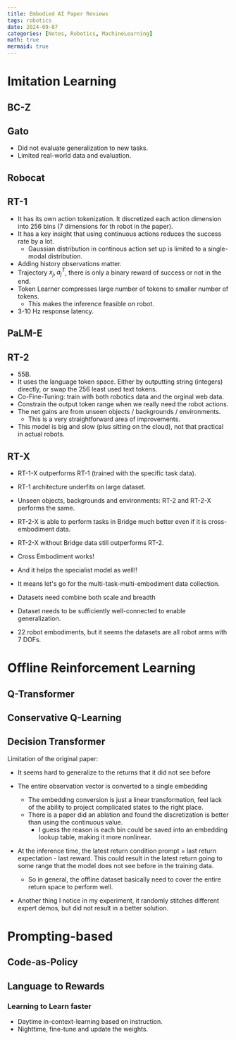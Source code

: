 ```yaml
---
title: Embodied AI Paper Reviews
tags: robotics
date: 2024-09-07
categories: [Notes, Robotics, MachineLearning]
math: true
mermaid: true
---
```


# Imitation Learning

## BC-Z

## Gato

- Did not evaluate generalization to new tasks.
- Limited real-world data and evaluation.

## Robocat

## RT-1

- It has its own action tokenization. It discretized each action dimension into 256 bins (7 dimensions for th robot in the paper).
- It has a key insight that using continuous actions reduces the success rate by a lot.
  - Gaussian distribution in continous action set up is limited to a single-modal distribution.
- Adding history observations matter.
- Trajectory ${x_j, a_j}^T$, there is only a binary reward of success or not in the end.
- Token Learner compresses large number of tokens to smaller number of tokens.
  - This makes the inference feasible on robot.
- 3-10 Hz response latency.

## PaLM-E

## RT-2

- 55B.
- It uses the language token space. Either by outputting string (integers) directly, or swap the 256 least used text tokens.
- Co-Fine-Tuning: train with both robotics data and the orginal web data.
- Constrain the output token range when we really need the robot actions.
- The net gains are from unseen objects / backgrounds / environments.
  - This is a very straightforward area of improvements.
- This model is big and slow (plus sitting on the cloud), not that practical in actual robots.

## RT-X

- RT-1-X outperforms RT-1 (trained with the specific task data).
- RT-1 architecture underfits on large dataset.
- Unseen objects, backgrounds and environments: RT-2 and RT-2-X performs the same.
- RT-2-X is able to perform tasks in Bridge much better even if it is cross-embodiment data.
- RT-2-X without Bridge data still outperforms RT-2.

- Cross Embodiment works!
- And it helps the specialist model as well!!
- It means let's go for the multi-task-multi-embodiment data collection.
- Datasets need combine both scale and breadth
- Dataset needs to be sufficiently well-connected to enable generalization.
- 22 robot embodiments, but it seems the datasets are all robot arms with 7 DOFs.

# Offline Reinforcement Learning

## Q-Transformer

## Conservative Q-Learning

## Decision Transformer

Limitation of the original paper:

- It seems hard to generalize to the returns that it did not see before
- The entire observation vector is converted to a single embedding
  - The embedding conversion is just a linear transformation, feel lack of the ability to project complicated states to the right place.
  - There is a paper did an ablation and found the discretization is better than using the continuous value.
    - I guess the reason is each bin could be saved into an embedding lookup table, making it more nonlinear.
- At the inference time, the latest return condition prompt = last return expectation - last reward. This could result in the latest return going to some range that the model does not see before in the training data.

  - So in general, the offline dataset basically need to cover the entire return space to perform well.

- Another thing I notice in my experiment, it randomly stitches different expert demos, but did not result in a better solution.

# Prompting-based

## Code-as-Policy

## Language to Rewards

### Learning to Learn faster

- Daytime in-context-learning based on instruction.
- Nighttime, fine-tune and update the weights.
